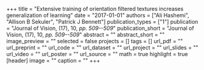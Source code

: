 +++
title = "Extensive training of orientation filtered textures increases generalization of learning"
date = "2017-01-01"
authors = ["Ali Hashemi", "Allison B Sekuler", "Patrick J Bennett"]
publication_types = ["1"]
publication = "Journal of Vision, (17), 10, _pp. 509--509_"
publication_short = "Journal of Vision, (17), 10, _pp. 509--509_"
abstract = ""
abstract_short = ""
image_preview = ""
selected = false
projects = []
tags = []
url_pdf = ""
url_preprint = ""
url_code = ""
url_dataset = ""
url_project = ""
url_slides = ""
url_video = ""
url_poster = ""
url_source = ""
math = true
highlight = true
[header]
image = ""
caption = ""
+++

